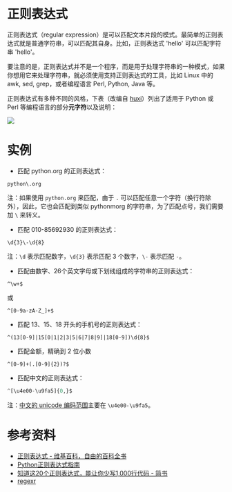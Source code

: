 # 正则表达式

正则表达式（regular expression）是可以匹配文本片段的模式。最简单的正则表达式就是普通字符串，可以匹配其自身。比如，正则表达式 'hello' 可以匹配字符串 'hello'。

要注意的是，正则表达式并不是一个程序，而是用于处理字符串的一种模式，如果你想用它来处理字符串，就必须使用支持正则表达式的工具，比如 Linux 中的 awk, sed, grep，或者编程语言 Perl, Python, Java 等。

正则表达式有多种不同的风格，下表（改编自 [huxi](http://www.cnblogs.com/huxi/archive/2010/07/04/1771073.html)）列出了适用于 Python 或 Perl 等编程语言的部分**元字符**以及说明：

![](https://ofaatpail.qnssl.com/re.png)

# 实例

- 匹配 python.org 的正则表达式：

```
python\.org
```

注：如果使用 `python.org` 来匹配，由于 `.` 可以匹配任意一个字符（换行符除外），因此，它也会匹配到类似 pythonmorg 的字符串，为了匹配点号，我们需要加 `\` 来转义。

- 匹配 010-85692930 的正则表达式：

```
\d{3}\-\d{8}
```

注：`\d` 表示匹配数字，`\d{3}` 表示匹配 3 个数字，`\-` 表示匹配 `-`。

- 匹配由数字、26个英文字母或下划线组成的字符串的正则表达式：

```
^\w+$
```

或

```
^[0-9a-zA-Z_]+$
```

- 匹配 13、15、18 开头的手机号的正则表达式：

```
^(13[0-9]|15[0|1|2|3|5|6|7|8|9]|18[0-9])\d{8}$
```

- 匹配金额，精确到 2 位小数

```
^[0-9]+(.[0-9]{2})?$
```

- 匹配中文的正则表达式：

```python
^[\u4e00-\u9fa5]{0,}$
```

注：[中文的 unicode 编码范围](http://blog.oasisfeng.com/2006/10/19/full-cjk-unicode-range/)主要在 `\u4e00-\u9fa5`。

# 参考资料

- [正则表达式 - 维基百科，自由的百科全书](https://zh.wikipedia.org/wiki/%E6%AD%A3%E5%88%99%E8%A1%A8%E8%BE%BE%E5%BC%8F)
- [Python正则表达式指南](http://www.cnblogs.com/huxi/archive/2010/07/04/1771073.html)
- [知道这20个正则表达式，能让你少写1,000行代码 - 简书](http://www.jianshu.com/p/e7bb97218946)
- [regexr](http://www.regexr.com/)


